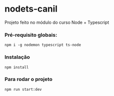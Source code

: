 # nodets-canil
Projeto feito no módulo do curso Node + Typescript

### Pré-requisito globais:
`npm i -g nodemon typescript ts-node`

### Instalação
`npm install`

### Para rodar o projeto
`npm run start:dev`